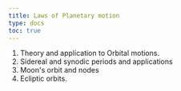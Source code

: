 ```yaml
---
title: Laws of Planetary motion
type: docs
toc: true
---
```

1. Theory and application to Orbital motions.
2. Sidereal and synodic periods and applications
3. Moon's orbit and nodes 
4. Ecliptic orbits.
